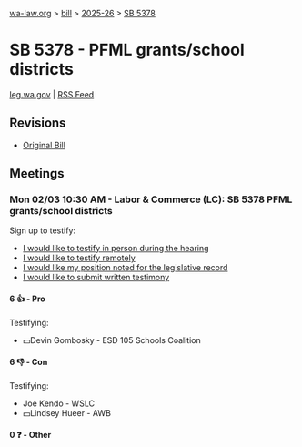[wa-law.org](/) > [bill](/bill/) > [2025-26](/bill/2025-26/) > [SB 5378](/bill/2025-26/sb/5378/)

# SB 5378 - PFML grants/school districts
[leg.wa.gov](https://app.leg.wa.gov/billsummary?BillNumber=5378&Year=2025&Initiative=false) | [RSS Feed](./rss.xml)

## Revisions
* [Original Bill](1/)

## Meetings
### Mon 02/03 10:30 AM - Labor & Commerce (LC): SB 5378 PFML grants/school districts
Sign up to testify:
* [I would like to testify in person during the hearing](https://app.leg.wa.gov/csi/Testifier/Add?chamber=House&mId=32665&aId=162800&caId=25278&tId=1)
* [I would like to testify remotely](https://app.leg.wa.gov/csi/Testifier/Add?chamber=House&mId=32665&aId=162800&caId=25278&tId=2)
* [I would like my position noted for the legislative record](https://app.leg.wa.gov/csi/Testifier/Add?chamber=House&mId=32665&aId=162800&caId=25278&tId=3)
* [I would like to submit written testimony](https://app.leg.wa.gov/csi/Testifier/Add?chamber=House&mId=32665&aId=162800&caId=25278&tId=4)

#### 6 👍 - Pro
Testifying:
* 💵Devin Gombosky - ESD 105 Schools Coalition

#### 6 👎 - Con
Testifying:
* Joe Kendo - WSLC
* 💵Lindsey Hueer - AWB

#### 0 ❓ - Other
